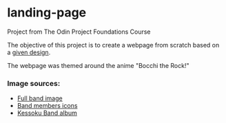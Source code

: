 # landing-page

Project from The Odin Project Foundations Course

The objective of this project is to create a webpage from scratch based on a <a href="https://cdn.statically.io/gh/TheOdinProject/curriculum/81a5d553f4073e593d23a6ab00d50eef8620796d/foundations/html_css/project/imgs/01.png" target="_blank">given design</a>.

The webpage was themed around the anime "Bocchi the Rock!"

<h3>Image sources:</h3>
<ul>
  <li><a href="https://twitter.com/BTR_anime/status/1588914768651644929" target="_blank">Full band image</a></li>
  <li><a href="https://music.youtube.com/playlist?list=OLAK5uy_nluSmlkiT91qVC119b_sx6cNRrrj7piW8" target="_blank">Band members icons</a></li>
  <li><a href="https://music.youtube.com/playlist?list=OLAK5uy_le0yxWXsv9FFR34JFe6BdkMFTeVWYcUpo" target="_blank">Kessoku Band album</a></li>
</ul>
